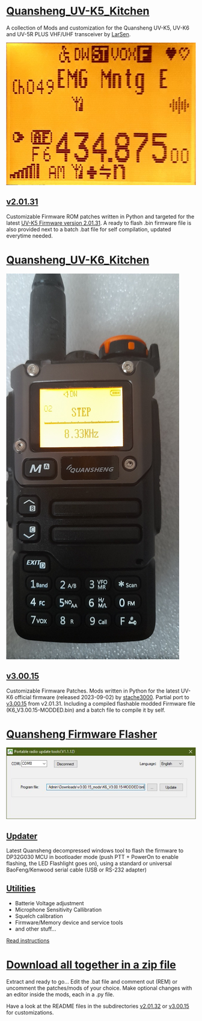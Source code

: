 # [Quansheng_UV-K5_Kitchen](https://github.com/RE3CON/UV-Kitchen/tree/main)
A collection of Mods and customization for the Quansheng UV-K5, UV-K6 and UV-5R PLUS VHF/UHF transceiver by [LarSen](https://github.com/Lar-Sen/Quansheng_UV-K5_Kitchen).

![Alt text](Images/screen_preview.jpg?raw=true "Main display preview after mod")

## [v2.01.31](https://github.com/RE3CON/UV-Kitchen/tree/main/v2.01.31_mods)
Customizable Firmware ROM patches written in Python and targeted for the latest [UV-K5 Firmware version 2.01.31](https://github.com/amnemonic/Quansheng_UV-K5_Firmware/tree/main/firmware).
A ready to flash .bin firmware file is also provided next to a batch .bat file for self compilation, updated everytime needed.

# [Quansheng_UV-K6_Kitchen](https://github.com/RE3CON/UV-Kitchen/tree/main/v3.00.15_mods)

![Alt text](Images/20231019_123253.jpg?raw=true "UV-K5(8), UV-K6 Menu")

## [v3.00.15](https://github.com/RE3CON/UV-Kitchen/tree/main/v3.00.15_mods)
Customizable Firmware Patches. Mods written in Python for the latest UV-K6 official firmware (released 2023-09-02) by [stache3000](https://github.com/stache3000). Partial port to [v3.00.15](https://github.com/amnemonic/Quansheng_UV-K5_Firmware/tree/e35148151593f4dbdf86c365ee2c8305871960d5) from v2.01.31.
Including a compiled flashable modded Firmware file (K6_V3.00.15-MODDED.bin) and a batch file to compile it by self.

# [Quansheng Firmware Flasher](https://github.com/RE3CON/UV-Kitchen/tree/main/Updater)

![Alt text](Images/FW-Updater.JPG?raw=true "Quansheng Firmware Updater")

## [Updater](https://github.com/RE3CON/UV-Kitchen/tree/main/Updater)
Latest Quansheng decompressed windows tool to flash the firmware to DP32G030 MCU in bootloader mode (push PTT + PowerOn to enable flashing, the LED Flashlight goes on), using a standard or universal BaoFeng/Kenwood serial cable (USB or RS-232 adapter)

## [Utilities](https://github.com/RE3CON/UV-Kitchen/tree/main/v2.01.31_mods/utils)
- Batterie Voltage adjustment
- Microphone Sensitivity Callibration
- Squelch calibration
- Firmware/Memory device and service tools
- and other stuff...

[Read instructions](https://github.com/RE3CON/UV-Kitchen/blob/main/v2.01.31_mods/utils/readme.md)

# [Download all together in a zip file](https://github.com/RE3CON/UV-Kitchen/archive/refs/heads/main.zip) 
Extract and ready to go...
Edit the .bat file and comment out (REM) or uncomment the patches/mods of your choice. Make optional changes with an editor inside the mods, each in a .py file. 

Have a look at the README files in the subdirectories [v2.01.32](https://github.com/RE3CON/UV-Kitchen/blob/main/v2.01.31_mods/readme.md) or [v3.00.15](https://github.com/RE3CON/UV-Kitchen/tree/main/v3.00.15_mods) for customizations.
